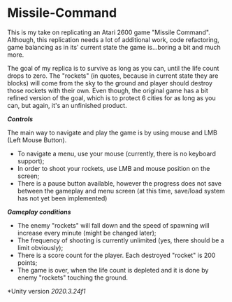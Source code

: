 # Missile-Command

This is my take on replicating an Atari 2600 game "Missile Command". Although, this replication needs a lot of additional work, code refactoring, game balancing as in its' current state the game is...boring a bit and much more.

The goal of my replica is to survive as long as you can, until the life count drops to zero. The "rockets" (in quotes, because in current state they are blocks) will come from the sky to the ground and player should destroy those rockets with their own. Even though, the original game has a bit refined version of the goal, which is to protect 6 cities for as long as you can, but again, it's an unfinished product.

***Controls***

The main way to navigate and play the game is by using mouse and LMB (Left Mouse Button).

* To navigate a menu, use your mouse (currently, there is no keyboard support);
* In order to shoot your rockets, use LMB and mouse position on the screen;
* There is a pause button available, however the progress does not save between the gameplay and menu screen (at this time, save/load system has not yet been implemented)

***Gameplay conditions***

* The enemy "rockets" will fall down and the speed of spawning will increase every minute (might be changed later);
* The frequency of shooting is currently unlimited (yes, there should be a limit obviously);
* There is a score count for the player. Each destroyed "rocket" is 200 points;
* The game is over, when the life count is depleted and it is done by enemy "rockets" touching the ground.

*Unity version *2020.3.24f1*
